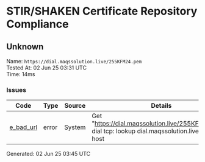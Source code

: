 # STIR/SHAKEN Certificate Repository Compliance

## Unknown

Name: `https://dial.maqssolution.live/255KFM24.pem`\
Tested At: 02 Jun 25 03:31 UTC\
Time: 14ms

### Issues

| Code | Type | Source | Details |
|------|------|--------|---------|
| [e_bad_url](../../ISSUES/e_bad_url/README.md) | error | System | Get "https://dial.maqssolution.live/255KFM24.pem": dial tcp: lookup dial.maqssolution.live: no such host |

Generated: 02 Jun 25 03:45 UTC